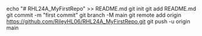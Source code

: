 echo "# RHL24A_MyFirstRepo" >> README.md
git init
git add README.md
git commit -m "first commit"
git branch -M main
git remote add origin https://github.com/RileyHL06/RHL24A_MyFirstRepo.git
git push -u origin main
